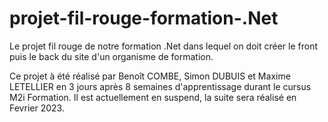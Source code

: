 # projet-fil-rouge-formation-.Net
Le projet fil rouge de notre formation .Net dans lequel on doit créer le front puis le back du site d'un organisme de formation.

Ce projet à été réalisé par Benoît COMBE, Simon DUBUIS et Maxime LETELLIER en 3 jours après 8 semaines d'apprentissage durant le cursus M2i Formation.
Il est actuellement en suspend, la suite sera réalisé en Fevrier 2023.

